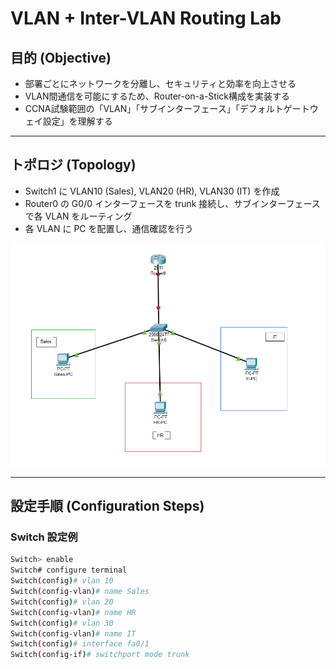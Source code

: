 # VLAN + Inter-VLAN Routing Lab

## 目的 (Objective)
- 部署ごとにネットワークを分離し、セキュリティと効率を向上させる
- VLAN間通信を可能にするため、Router-on-a-Stick構成を実装する
- CCNA試験範囲の「VLAN」「サブインターフェース」「デフォルトゲートウェイ設定」を理解する

---

## トポロジ (Topology)
- Switch1 に VLAN10 (Sales), VLAN20 (HR), VLAN30 (IT) を作成
- Router0 の G0/0 インターフェースを trunk 接続し、サブインターフェースで各 VLAN をルーティング
- 各 VLAN に PC を配置し、通信確認を行う

![VLAN Topology](topology.png)


---

## 設定手順 (Configuration Steps)

### Switch 設定例
```bash
Switch> enable
Switch# configure terminal
Switch(config)# vlan 10
Switch(config-vlan)# name Sales
Switch(config)# vlan 20
Switch(config-vlan)# name HR
Switch(config)# vlan 30
Switch(config-vlan)# name IT
Switch(config)# interface fa0/1
Switch(config-if)# switchport mode trunk
